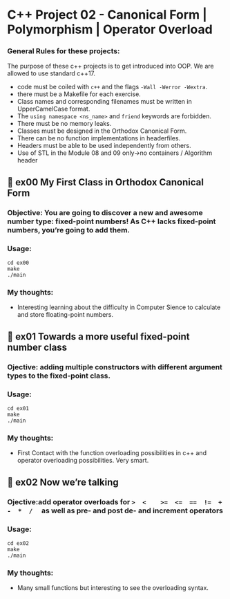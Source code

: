 

# C++ Project 02 - Canonical Form | Polymorphism | Operator Overload 

###  General Rules for these projects: 
The purpose of these c++ projects is to get introduced into OOP. We are allowed to use standard c++17. 

- code must be coiled with `c++` and the flags `-Wall -Werror -Wextra`.
- there must be a Makefile for each exercise.
- Class names and corresponding filenames must be written in UpperCamelCase format.
- The `using namespace <ns_name>` and `friend` keywords are forbidden.
- There must be no memory leaks.
- Classes must be designed in the Orthodox Canonical Form.
- There can be no function implementations in headerfiles.
- Headers must be able to be used independently from others.
- Use of STL in the Module 08 and 09 only->no containers / Algorithm header


## 🔶 ex00 My First Class in Orthodox Canonical Form
### Objective: You are going to discover a new and awesome number type: fixed-point numbers! As C++ lacks fixed-point numbers, you’re going to add them.


### Usage:
  ```
  cd ex00
  make
  ./main
```


### My thoughts: 
- Interesting learning about the difficulty in Computer Sience to calculate and store floating-point numbers.


## 🔶 ex01 Towards a more useful fixed-point number class
### Ojective: adding multiple constructors with different argument types to the fixed-point class.
### Usage:
  ```
  cd ex01
  make
  ./main
```

### My thoughts:
- First Contact with the function overloading possibilities in c++ and operator overloading possibilities. Very smart.

## 🔶 ex02 Now we’re talking
### Ojective:add operator overloads for `>  <    >=  <=  ==  !=  +  -  *  /  ` as well as pre- and post de- and increment operators
### Usage:
  ```
  cd ex02
  make
  ./main
```

### My thoughts:
- Many small functions but interesting to see the overloading syntax.

